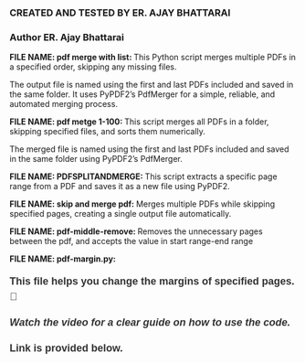 ### CREATED AND TESTED BY ER. AJAY BHATTARAI ##
### Author ER. Ajay Bhattarai

<b>FILE NAME: pdf merge with list: </b> This Python script merges multiple PDFs in a specified order, skipping any missing files. 
              
The output file is named using the first and last PDFs included and saved in the same folder. It uses PyPDF2’s PdfMerger for a simple, reliable, and automated merging process.
              
<b>FILE NAME: pdf metge 1-100: </b> This script merges all PDFs in a folder, skipping specified files, and sorts them numerically. 

The merged file is named using the first and last PDFs included and saved in the same folder using PyPDF2’s PdfMerger.

<b>FILE NAME: PDFSPLITANDMERGE: </b>This script extracts a specific page range from a PDF and saves it as a new file using PyPDF2. 

<b>FILE NAME: skip and merge pdf: </b>Merges multiple PDFs while skipping specified pages, creating a single output file automatically.

<b>FILE NAME: pdf-middle-remove: </b>Removes the unnecessary pages between the pdf, and accepts the value in start range-end range

<b> FILE NAME: pdf-margin.py: <div style="font-family: Arial, sans-serif; font-size: 18px; line-height: 1.5; color: #333;">
  <p><strong>This file helps you change the margins of specified pages.</strong> 📄</p>
  <p><em>Watch the video for a clear guide on how to use the code.</em></p>
  <p>Link is provided below.</p>
</div>

